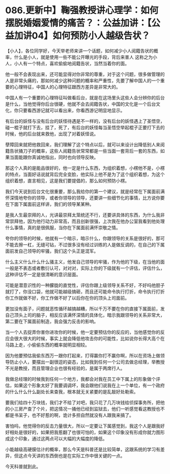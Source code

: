 # 086.更新中】鞠强教授讲心理学：如何摆脱婚姻爱情的痛苦？：公益加讲：【公益加讲04】如何预防小人越级告状？

【小人】，各位同学好，今天举老师来讲一个话题，如何减少小人阅籍告状的概率，什么是小人，就是使用一些不能公开曝光的手段，背后来害人 这称之为小人，小人有一个特点，喜欢偷偷地阅籍告状，当然当着你的面。

他一般不会表现出来，还可能显得对你非常的尊重，对于这个问题，很多做管理的人是非常头痛的，那如何减少这种问题的概率和严重性，先要了解中国人的一个重要的心理特征，中国人的心理特征跟西方差异是非常大的。

中国人有一个重要的心理特征叫做看后台，就是在这场里头这些人会分辨你的后台是什么，当他觉得你后台很硬，他就不会去阅籍告状，中国的文化是一个后台文化，你只要看西游记就可以看出来，你看西游记明显地显示。

有后台的妖怪与没有后台的妖怪待遇是不一样的，没有后台的妖怪遇上了圣悟空，碰一棍子就打下去，挂了，死了，有后台的妖怪每当圣悟空举起棍子正要打下去的时候，他的后台就来救他，出现了对着妖怪说。

孽障回来就把他救回来，我们理解了这个特点以后，就可以来设计出降低别人来阅籍告状捅刀子的概率，这些人阅籍告状常常都是一些当面一套背后一套的东西，如果当面能跟你真诚地指出，同时也向领导反映。

那这个人真的是能品很好的，他一定是什么东西，为组织着想，小楞他不是，小楞的特点，当面好话说就背后完全变脸，他实际上他不是为了这个组织着想，为这个组织着想，直言相见，这是我们要提倡的，那么如何预防小楞。

我们今天说到后台文化很重要，那么我给你的第一个建议，就是经常在下属面前满怀深情地夸你的领导，或者你领导的领导，还要讲一些细节化的事情，比方说你要在下面下属面前这样讲，我们的领导某某种。

是我人生最崇拜的人，光讲最崇拜太笼统还不行，还要讲具体的东西，为什么我非常崇拜他，因为他行动力非常高，而且创新很强，上次我在他办公室我看到他处理什么事情，真的是很佩服，当你在下属面前满怀崇敬之情。

夸你的领导的时候，他就有一个暗示，暗示什么，你跟领导的关系是很好的，那可不能去擦一杠，无缝可钻，不过很多没有经过训练的人是做反调的，在自己的下属面前发自己领导的牢骚，我们这个头正是混军。

什么主义什么什么什么骚主义，他发自己领导的牢骚，作为他的下级，在当他的面一般是不表态或者敷衍认可，对对对，实际上你的下级就有一个评估，评估什么，这种评估不一定是很清晰的意识层面。

可能是潜意识性的一种朦胧的直觉性，评估你跟上级领导关系不好，不好吗他胆子就打了，你没口袋，他就可能越级搞砸，而且还可能命令执行打折，命令执行打折你工作就做不好，你工作做不好了以后你在你的顶头上司面前。

更加没有面子，问题就恶性循环越搞越糟，所以千万不要在你的直接下属面前，发自己顶头上司的脑子，相反应该满怀深情的具体化，暗示我跟领导的关系非常大，第二要在下属面前制造，我会强力反击的影响。

当一个人去捉弄你害你进攻你的时候，他一定要预估你的反应的，当他感觉你的反应会很大很大的时候，事实上就会降低他攻击你的可能性，比如说你长得大高个在马路上走，小偷偷东西的概率就明显相较。

因为他要预估我偷东西万一跟你打起来，打得赢你打不赢你啊，所以在资场上做领导防止小人，要摆出一副很逗的姿态，比如我到任何一个公司去做总经理，举教授不光是教授，而且管理企业也很有经验的，是属于两席行人。

我做总经理的时候我到任何一个地方，我都会对我在员工中下属上的形象做个评估，如果这个形象太好了我要调调坏，我会跟他们说我在上一个单位，有一个政府的什么什么什么副处长来查我，根本就无关紧要的是乱敲好处勒索。

要我们给四十万块钱，我们才不给了对吧，我只花了几万块钱给侦探事务所，把他的小三房产查了个片，把这情况一捅他已经到监狱去，他们一听感觉看这教授也不都是书呆子，也不好惹的啊，诡计多担自然就没有人跟我来搞了。

害怕吗，他觉得你的反击力量很大，所以一定要让下属感觉到，我这个人是跟我好好相处是很好的，如果把我惹翻了也很可怕的，如果这个印象没有形成你就力图形成这个印象，通过这两点可以大幅的大幅度的降低。

小能越级高硬膜估计的概率，那么今天是科普还是比较简单，这跟系统的学习有差异，但这点今天讲的东西倒也是在实际工作中很关键的一点。

今天科普就到此。